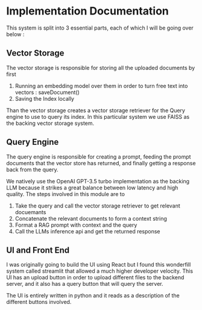# Implementation Documentation

This system is split into 3 essential parts, each of which I will be going over below : 

## Vector Storage

The vector storage is responsible for storing all the uploaded documents by first 

1. Running an embedding model over them in order to turn free text into vectors : saveDocument()
2. Saving the Index locally

Than the vector storage creates a vector storage retriever for the Query engine to use to query its index. In this particular system we use FAISS as the backing vector storage system. 

## Query Engine

The query engine is responsible for creating a prompt, feeding the prompt documents that the vector store has returned, and finally getting a response back from the query. 

We natively use the OpenAI GPT-3.5 turbo implementation as the backing LLM because it strikes a great balance between low latency and high quality. The steps involved in this module are to 

1. Take the query and call the vector storage retriever to get relevant docuemants
2. Concatenate the relevant documents to form a context string 
3. Format a RAG prompt with context and the query 
4. Call the LLMs inference api and get the returned response

## UI and Front End

I was originally going to build the UI using React but I found this wonderfill system called streamlit that allowed a much higher developer velocity. This UI has an upload button in order to upload different files to the backend server, and it also has a query button that will query the server. 

The UI is entirely written in python and it reads as a description of the different buttons involved.